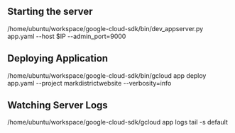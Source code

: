 ## Starting the server
/home/ubuntu/workspace/google-cloud-sdk/bin/dev_appserver.py app.yaml --host $IP --admin_port=9000

## Deploying Application 
/home/ubuntu/workspace/google-cloud-sdk/bin/gcloud app deploy app.yaml --project markdistrictwebsite --verbosity=info

## Watching Server Logs
/home/ubuntu/workspace/google-cloud-sdk/gcloud app logs tail -s default